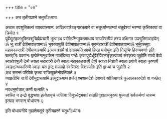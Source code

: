 +++
title = "०४"

+++
अथ तृतीयप्रश्ने चतुर्थोऽध्यायः

अथात उपश्रुतिकल्पं व्याख्यास्यामः आदित्यवारेऽङ्गारकवारे वा चतुर्थ्यामष्टम्यां चतुर्दश्यां भरण्यां कृत्तिकायां वा क्रियेत १  
पूर्वेद्युरकृतभुक्तिश्शुचिर्ब्रह्मचारी भूत्वाऽथ प्रदोषेऽग्निमुपसमाधाय सम्परिस्तीर्य तस्य दक्षिणत उपश्रुतिमावाहयेत् ॐ भूः रात्रीं देवीमावाहयाम्यॐ भुवरुपश्रुतिं देवीमावाहयाम्यॐ सुवर्महारात्रीं देवीमावाहयाम्यॐ भूर्भुवस्सुवः महाकाळरात्रीं देवीमावाहयामि इत्यावाह्याथैनां स्नापयति आपो हिष्ठा मयोभुवः इति तिसृभिः हिरण्यवर्णाः इति चतसृभिः पवमानः इत्येतेनानुवाकेन मार्जयित्वा गन्धैः कृष्णपुष्पैर्धूपैर्दीपैरलङ्कृत्याज्यं संस्कृत्य जुहोति रात्र्यै देव्यै स्वाहोपश्रुत्यै देव्यै स्वाहा महारात्र्यै देव्यै स्वाहा महाकाळरात्र्यै देव्यै स्वाहा निशायै स्वाहा क्षपायै स्वाहा कृष्णायै स्वाहाऽन्धकारिण्यै स्वाहा यत इन्द्र भयामहे स्वस्तिदा विशस्पतिः इति द्वाभ्यां च जुहोति २  
अथ समन्तं परिषेकं कृत्वा रात्रिसूक्तेनोपतिष्ठते ३  
व्याहृतीभिः रात्रीं देवीमुद्वासयामि इत्युद्वास्याथ व्रजेत् श्मशानदेशे देवागारे श्रोत्रियागारे कुलालकारुदेशे वा गच्छेत् ४  
नवधनुर्मात्रात् कर्णौ बध्नाति ५  
स्वस्ति न इन्द्रो वृद्धश्रवाः इत्येतामृचं जपित्वा विमुञ्चेद्व्यक्तं तत्प्रतिगृह्यतामनुरूपं युज्यतां सर्वकर्मणां चारम्भ इत्याह भगवान् बोधायनः ६  

इति बोधायनीये गृह्यशेषसूत्रे तृतीयप्रश्ने चतुर्थोऽध्यायः

